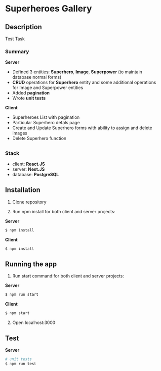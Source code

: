 # Superheroes Gallery

## Description

Test Task

### Summary

**Server**

* Defined 3 entities: **Superhero**, **Image**, **Superpower** (to maintain database normal forms)
* **CRUD** operations for **Superhero** entity and some additional operations for Image and Superpower entities
* Added **pagination**
* Wrote **unit tests**

**Client**

* Superheroes List with pagination
* Particular Superhero detals page
* Create and Update Superhero forms with ability to assign and delete images
* Delete Superhero function

##

### Stack

* client: **React.JS**
* server: **Nest.JS**
* database: **PostgreSQL**

## Installation

1. Clone repository

2. Run npm install for both client and server projects:
   
**Server**

```bash
$ npm install
```

**Client**

```bash
$ npm install
```


## Running the app

1. Run start command for both client and server projects:

**Server**

```bash
$ npm run start
```

**Client**

```bash
$ npm start
```

2. Open localhost:3000 
## Test

**Server**

```bash
# unit tests
$ npm run test
```

